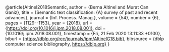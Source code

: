 @article{Altinel2018Semantic,
  author    = {Berna Altinel and
               Murat Can Ganiz},
  title     = {Semantic text classification: {A} survey of past and recent advances},
  journal   = {Inf. Process. Manag.},
  volume    = {54},
  number    = {6},
  pages     = {1129--1153},
  year      = {2018},
  url       = {https://doi.org/10.1016/j.ipm.2018.08.001},
  doi       = {10.1016/j.ipm.2018.08.001},
  timestamp = {Fri, 21 Feb 2020 13:11:33 +0100},
  biburl    = {https://dblp.org/rec/journals/ipm/AltinelG18.bib},
  bibsource = {dblp computer science bibliography, https://dblp.org}
}